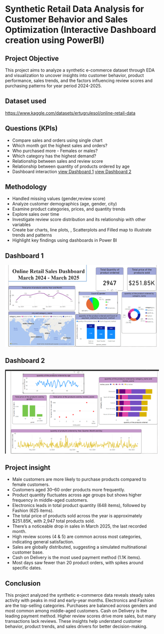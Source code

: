 # Synthetic Retail Data Analysis for Customer Behavior and Sales Optimization (Interactive Dashboard creation using PowerBI)
## Project Objective
This project aims to analyze a synthetic e-commerce dataset through EDA and visualization to uncover insights into customer behavior, product performance, sales trends, and the factors influencing review scores and purchasing patterns for year period 2024-2025.

## Dataset used
https://www.kaggle.com/datasets/ertugrulesol/online-retail-data

## Questions (KPIs)
- Compare sales and orders using single chart
- Which month got the highest sales and orders?
- Who purchased more - Females or males?
- Which category has the highest demand?
- Relationship between sales and review score
- Relationship between quantity of products ordered by age
- Dashboard interaction <a href="https://github.com/YashodyaDKW/Data-Analysis--Dashboard/blob/main/Sales-dashboard1.png">view Dashboard 1</a>
                        <a href="https://github.com/YashodyaDKW/Data-Analysis--Dashboard/blob/main/Sales-dashboard2.png">view Dashboard 2</a>

## Methodology
- Handled missing values (gender,review score)
- Analyze customer demographics (age, gender, city)
- Examine product categories, prices, and quantity trends
- Explore sales over time
- Investigate review score distribution and its relationship with other variables
- Create bar charts, line plots, , Scatterplots and Filled map to illustrate trends and patterns
- Highlight key findings using dashboards in Power BI

## Dashboard 1
![Sales-dashboard1.png](https://github.com/YashodyaDKW/Data-Analysis--Dashboard/blob/main/Sales-dashboard1.png)

## Dashboard 2
![Sales-dashboard2.png](https://github.com/YashodyaDKW/Data-Analysis--Dashboard/blob/main/Sales-dashboard2.png)

## Project insight
- Male customers are more likely to purchase products compared to female customers.
- Customers aged 30–60 order products more frequently.
- Product quantity fluctuates across age groups but shows higher frequency in middle-aged customers.
- Electronics leads in total product quantity (648 items), followed by Fashion (625 items).
- The total price of products sold across the year is approximately $251.85K, with 2,947 total products sold.
- There’s a noticeable drop in sales in March 2025, the last recorded month.
- High review scores (4 & 5) are common across most categories, indicating general satisfaction.
- Sales are globally distributed, suggesting a simulated multinational customer base.
- Cash on Delivery is the most used payment method (1.1K items).
- Most days saw fewer than 20 product orders, with spikes around specific dates.

## Conclusion
This project analyzed the synthetic e-commerce data reveals steady sales activity with peaks in mid and early-year months. Electronics and Fashion are the top-selling categories. Purchases are balanced across genders and most common among middle-aged customers. Cash on Delivery is the leading payment method. Higher review scores drive more sales, but many transactions lack reviews. These insights help understand customer behavior, product trends, and sales drivers for better decision-making.



                       


